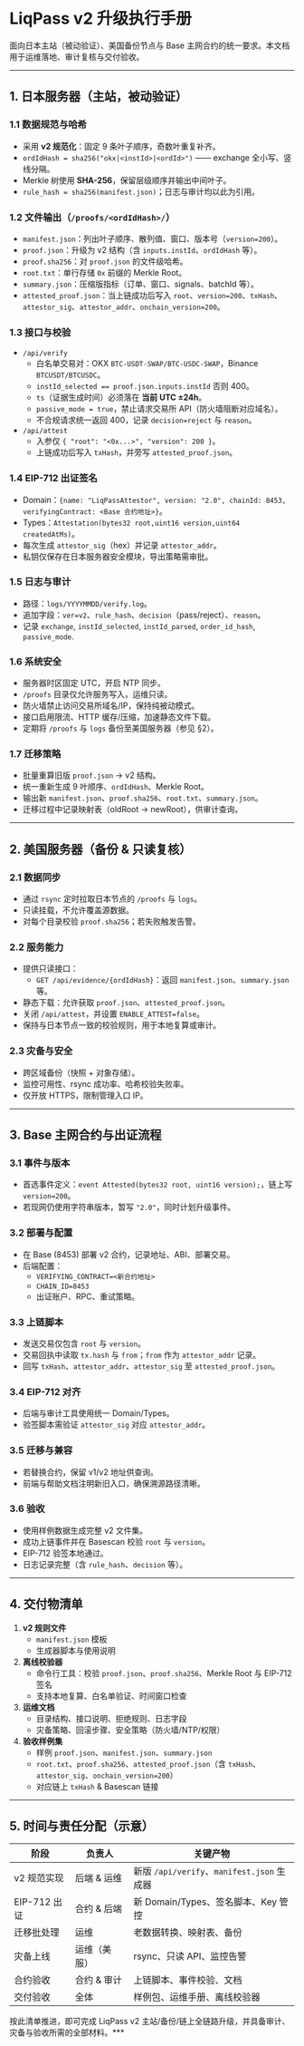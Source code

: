 # LiqPass v2 升级执行手册

面向日本主站（被动验证）、美国备份节点与 Base 主网合约的统一要求。本文档用于运维落地、审计复核与交付验收。

---

## 1. 日本服务器（主站，被动验证）

### 1.1 数据规范与哈希
- 采用 **v2 规范化**：固定 9 条叶子顺序，奇数叶重复补齐。
- `ordIdHash = sha256("okx|<instId>|<ordId>")` —— exchange 全小写、竖线分隔。
- Merkle 树使用 **SHA-256**，保留层级顺序并输出中间叶子。
- `rule_hash = sha256(manifest.json)`；日志与审计均以此为引用。

### 1.2 文件输出（`/proofs/<ordIdHash>/`）
- `manifest.json`：列出叶子顺序、散列值、窗口、版本号（`version=200`）。
- `proof.json`：升级为 v2 结构（含 `inputs.instId`、`ordIdHash` 等）。
- `proof.sha256`：对 `proof.json` 的文件级哈希。
- `root.txt`：单行存储 `0x` 前缀的 Merkle Root。
- `summary.json`：压缩版指标（订单、窗口、signals、batchId 等）。
- `attested_proof.json`：当上链成功后写入 `root`、`version=200`、`txHash`、`attestor_sig`、`attestor_addr`、`onchain_version=200`。

### 1.3 接口与校验
- `/api/verify`
  - 白名单交易对：OKX `BTC-USDT-SWAP/BTC-USDC-SWAP`，Binance `BTCUSDT/BTCUSDC`。
  - `instId_selected == proof.json.inputs.instId` 否则 400。
  - `ts`（证据生成时间）必须落在 **当前 UTC ±24h**。
  - `passive_mode = true`，禁止请求交易所 API（防火墙阻断对应域名）。
  - 不合规请求统一返回 400，记录 `decision=reject` 与 `reason`。
- `/api/attest`
  - 入参仅 `{ "root": "<0x...>", "version": 200 }`。
  - 上链成功后写入 `txHash`，并旁写 `attested_proof.json`。

### 1.4 EIP-712 出证签名
- Domain：`{name: "LiqPassAttestor", version: "2.0", chainId: 8453, verifyingContract: <Base 合约地址>}`。
- Types：`Attestation(bytes32 root,uint16 version,uint64 createdAtMs)`。
- 每次生成 `attestor_sig`（hex）并记录 `attestor_addr`。
- 私钥仅保存在日本服务器安全模块，导出策略需审批。

### 1.5 日志与审计
- 路径：`logs/YYYYMMDD/verify.log`。
- 追加字段：`ver=v2`、`rule_hash`、`decision`（pass/reject）、`reason`。
- 记录 `exchange`, `instId_selected`, `instId_parsed`, `order_id_hash`, `passive_mode`.

### 1.6 系统安全
- 服务器时区固定 UTC，开启 NTP 同步。
- `/proofs` 目录仅允许服务写入，运维只读。
- 防火墙禁止访问交易所域名/IP，保持纯被动模式。
- 接口启用限流、HTTP 缓存/压缩，加速静态文件下载。
- 定期将 `/proofs` 与 `logs` 备份至美国服务器（参见 §2）。

### 1.7 迁移策略
- 批量重算旧版 `proof.json` → v2 结构。
- 统一重新生成 9 叶顺序、`ordIdHash`、Merkle Root。
- 输出新 `manifest.json`、`proof.sha256`、`root.txt`、`summary.json`。
- 迁移过程中记录映射表（oldRoot → newRoot），供审计查询。

---

## 2. 美国服务器（备份 & 只读复核）

### 2.1 数据同步
- 通过 `rsync` 定时拉取日本节点的 `/proofs` 与 `logs`。
- 只读挂载，不允许覆盖源数据。
- 对每个目录校验 `proof.sha256`；若失败触发告警。

### 2.2 服务能力
- 提供只读接口：
  - `GET /api/evidence/{ordIdHash}`：返回 `manifest.json`、`summary.json` 等。
- 静态下载：允许获取 `proof.json`、`attested_proof.json`。
- 关闭 `/api/attest`，并设置 `ENABLE_ATTEST=false`。
- 保持与日本节点一致的校验规则，用于本地复算或审计。

### 2.3 灾备与安全
- 跨区域备份（快照 + 对象存储）。
- 监控可用性、rsync 成功率、哈希校验失败率。
- 仅开放 HTTPS，限制管理入口 IP。

---

## 3. Base 主网合约与出证流程

### 3.1 事件与版本
- 首选事件定义：`event Attested(bytes32 root, uint16 version);`，链上写 `version=200`。
- 若现网仍使用字符串版本，暂写 `"2.0"`，同时计划升级事件。

### 3.2 部署与配置
- 在 Base (8453) 部署 v2 合约，记录地址、ABI、部署交易。
- 后端配置：
  - `VERIFYING_CONTRACT=<新合约地址>`
  - `CHAIN_ID=8453`
  - 出证账户、RPC、重试策略。

### 3.3 上链脚本
- 发送交易仅包含 `root` 与 `version`。
- 交易回执中读取 `tx.hash` 与 `from`；`from` 作为 `attestor_addr` 记录。
- 回写 `txHash`、`attestor_addr`、`attestor_sig` 至 `attested_proof.json`。

### 3.4 EIP-712 对齐
- 后端与审计工具使用统一 Domain/Types。
- 验签脚本需验证 `attestor_sig` 对应 `attestor_addr`。

### 3.5 迁移与兼容
- 若替换合约，保留 v1/v2 地址供查询。
- 前端与帮助文档注明新旧入口，确保溯源路径清晰。

### 3.6 验收
- 使用样例数据生成完整 v2 文件集。
- 成功上链事件并在 Basescan 校验 `root` 与 `version`。
- EIP-712 验签本地通过。
- 日志记录完整（含 `rule_hash`、`decision` 等）。

---

## 4. 交付物清单

1. **v2 规则文件**
   - `manifest.json` 模板
   - 生成器脚本与使用说明
2. **离线校验器**
   - 命令行工具：校验 `proof.json`、`proof.sha256`、Merkle Root 与 EIP-712 签名
   - 支持本地复算、白名单验证、时间窗口检查
3. **运维文档**
   - 目录结构、接口说明、拒绝规则、日志字段
   - 灾备策略、回滚步骤、安全策略（防火墙/NTP/权限）
4. **验收样例集**
   - 样例 `proof.json`、`manifest.json`、`summary.json`
   - `root.txt`、`proof.sha256`、`attested_proof.json`（含 `txHash`、`attestor_sig`、`onchain_version=200`）
   - 对应链上 `txHash` & Basescan 链接

---

## 5. 时间与责任分配（示意）

| 阶段 | 负责人 | 关键产物 |
| ---- | ------ | -------- |
| v2 规范实现 | 后端 & 运维 | 新版 `/api/verify`、`manifest.json` 生成器 |
| EIP-712 出证 | 合约 & 后端 | 新 Domain/Types、签名脚本、Key 管控 |
| 迁移批处理 | 运维 | 老数据转换、映射表、备份 |
| 灾备上线 | 运维（美服） | rsync、只读 API、监控告警 |
| 合约验收 | 合约 & 审计 | 上链脚本、事件校验、文档 |
| 交付验收 | 全体 | 样例包、运维手册、离线校验器 |

按此清单推进，即可完成 LiqPass v2 主站/备份/链上全链路升级，并具备审计、灾备与验收所需的全部材料。***
